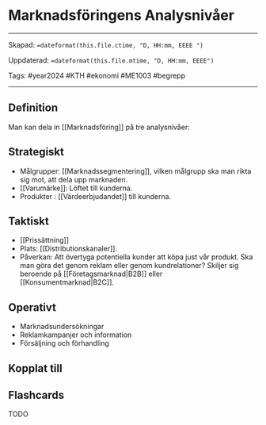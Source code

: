 # Marknadsföringens Analysnivåer

---
Skapad: `=dateformat(this.file.ctime, "D, HH:mm, EEEE ")`

Uppdaterad: `=dateformat(this.file.mtime, "D, HH:mm, EEEE")`

Tags: #year2024 #KTH #ekonomi #ME1003 #begrepp

---

## Definition

Man kan dela in [[Marknadsföring]] på tre analysnivåer:

## Strategiskt

- Målgrupper: [[Marknadssegmentering]], vilken målgrupp ska man rikta sig mot, att dela upp marknaden.
- [[Varumärke]]: Löftet till kunderna.
- Produkter : [[Värdeerbjudandet]] till kunderna.

## Taktiskt

- [[Prissättning]]
- Plats: [[Distributionskanaler]].
- Påverkan: Att övertyga potentiella kunder att köpa just vår produkt. Ska man göra det genom reklam eller genom kundrelationer? Skiljer sig beroende på [[Företagsmarknad|B2B]] eller [[Konsumentmarknad|B2C]].

## Operativt

- Marknadsundersökningar
- Reklamkampanjer och information
- Försäljning och förhandling

## Kopplat till

## Flashcards

TODO
